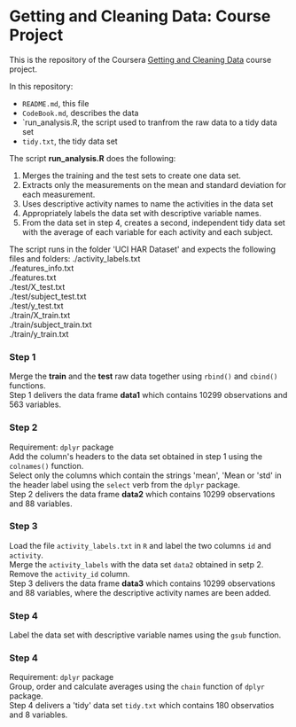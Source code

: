 # Getting and Cleaning Data: Course Project

This is the repository of the Coursera [Getting and Cleaning Data](https://www.coursera.org/course/getdata) course project.

In this repository:

* `README.md`, this file  
* `CodeBook.md`, describes the data  
* `run_analysis.R, the script used to tranfrom the raw data to a tidy data set  
* `tidy.txt`, the tidy data set  

The script **run_analysis.R** does the following:

1. Merges the training and the test sets to create one data set.  
2. Extracts only the measurements on the mean and standard deviation for each measurement. 
3. Uses descriptive activity names to name the activities in the data set  
4. Appropriately labels the data set with descriptive variable names.   
5. From the data set in step 4, creates a second, independent tidy data set with the average of each variable for each activity and each subject.  

The script runs in the folder 'UCI HAR Dataset' and expects the following files and folders:
./activity_labels.txt	
./features_info.txt  
./features.txt  
./test/X_test.txt		  
./test/subject_test.txt	  
./test/y_test.txt  
./train/X_train.txt		  
./train/subject_train.txt	
./train/y_train.txt  

### Step 1 
Merge the **train** and the **test** raw data together using `rbind()` and `cbind()` functions.  
Step 1 delivers the data frame **data1** which contains 10299 observations and 563 variables.  

### Step 2  
Requirement: `dplyr` package  
Add the column's headers to the data set obtained in step 1 using the `colnames()` function.  
Select only the columns which contain the strings 'mean', 'Mean or 'std' in the header label using the `select` verb from the `dplyr` package.  
Step 2 delivers the data frame **data2** which contains 10299 observations and 88 variables.  

### Step 3  
Load the file `activity_labels.txt` in `R` and label the two columns `id` and `activity`.  
Merge the `activity_labels` with the data set `data2` obtained in setp 2.  
Remove the `activity_id` column.  
Step 3 delivers the data frame **data3** which contains 10299 observations and 88 variables, where the descriptive activity names are been added.

### Step 4  
Label the data set with descriptive variable names using the `gsub` function.  

### Step 4
Requirement: `dplyr` package  
Group, order and calculate averages using the `chain` function of `dplyr` package.  
Step 4 delivers a 'tidy' data set `tidy.txt` which contains 180 observatios and 8 variables.  
